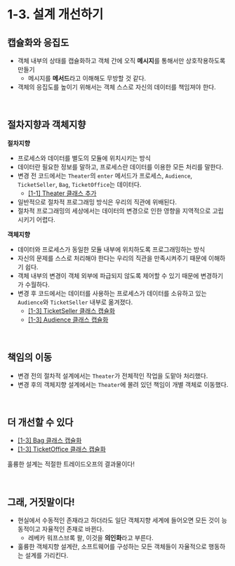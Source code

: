 # 1-3. 설계 개선하기

## 캡슐화와 응집도

- 객체 내부의 상태를 캡슐화하고 객체 간에 오직 **메시지**를 통해서만 상호작용하도록 만들기
  - 메시지를 **메서드**라고 이해해도 무방할 것 같다.
- 객체의 응집도를 높이기 위해서는 객체 스스로 자신의 데이터를 책임져야 한다.

<br>

## 절차지향과 객체지향

**절차지향**
- 프로세스와 데이터를 별도의 모듈에 위치시키는 방식
- 데이터란 필요한 정보를 말하고, 프로세스란 데이터를 이용한 모든 처리를 말한다.
- 변경 전 코드에서는 `Theater`의 `enter` 메서드가 프로세스, `Audience`, `TicketSeller`, `Bag`, `TicketOffice`는 데이터다.
  - [[1-1] Theater 클래스 추가](https://github.com/hongbiii/bookstudy-object/commit/0e62ae907e942d10caf49e2caa037658c909930c)
- 일반적으로 절차적 프로그래밍 방식은 우리의 직관에 위배된다.
- 절차적 프로그래밍의 세상에서는 데이터의 변경으로 인한 영향을 지역적으로 고립시키기 어렵다.

**객체지향**
- 데이터와 프로세스가 동일한 모듈 내부에 위치하도록 프로그래밍하는 방식
- 자신의 문제를 스스로 처리해야 한다는 우리의 직관을 만족시켜주기 때문에 이해하기 쉽다.
- 객체 내부의 변경이 객체 외부에 파급되지 않도록 제어할 수 있기 때문에 변경하기가 수월하다.
- 변경 후 코드에서는 데이터를 사용하는 프로세스가 데이터를 소유하고 있는 `Audience`와 `TicketSeller` 내부로 옮겨졌다.
  - [[1-3] TicketSeller 클래스 캡슐화](https://github.com/hongbiii/bookstudy-object/commit/e003521d4e5716dd386ab135f22a3e5ece7c8195)
  - [[1-3] Audience 클래스 캡슐화](https://github.com/hongbiii/bookstudy-object/commit/2a139d79bfa7da37be7bc1f827ea2c8f6d6807e6)

<br>

## 책임의 이동

- 변경 전의 절차적 설계에서는 `Theater`가 전체적인 작업을 도맡아 처리했다.
- 변경 후의 객체지향 설계에서는 `Theater`에 몰려 있던 책임이 개별 객체로 이동했다.

<br>

## 더 개선할 수 있다

- [[1-3] Bag 클래스 캡슐화](https://github.com/hongbiii/bookstudy-object/commit/6942a5a0399b5dfb4bf590d78ed57392ca1cb720)
- [[1-3] TicketOffice 클래스 캡슐화](https://github.com/hongbiii/bookstudy-object/commit/5611effba0f531182ca1353057c9b52d5306efe7)

훌륭한 설계는 적절한 트레이드오프의 결과물이다!

<br>

## 그래, 거짓말이다!

- 현실에서 수동적인 존재라고 하더라도 일단 객체지향 세계에 들어오면 모든 것이 능동적이고 자율적인 존재로 바뀐다.
  - 레베카 워프스브록 왈, 이것을 **의인화**라고 부른다.
- 훌륭한 객체지향 설계란, 소프트웨어를 구성하는 모든 객체들이 자율적으로 행동하는 설계를 가리킨다.
